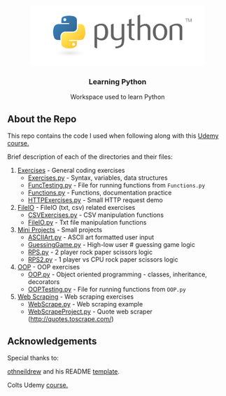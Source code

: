 <!--
*** Thanks for checking out the Best-README-Template. If you have a suggestion
*** that would make this better, please fork the repo and create a pull request
*** or simply open an issue with the tag "enhancement".
*** Thanks again! Now go create something AMAZING! :D
-->


<!-- PROJECT SHIELDS -->
<!--
*** I'm using markdown "reference style" links for readability.
*** Reference links are enclosed in brackets [ ] instead of parentheses ( ).
*** See the bottom of this document for the declaration of the reference variables
*** for contributors-url, forks-url, etc. This is an optional, concise syntax you may use.
*** https://www.markdownguide.org/basic-syntax/#reference-style-links
-->


<!-- PROJECT LOGO -->
<br />
<p align="center">
    <a href="https://www.python.org">
        <img src="README_Resources/Python_Logo.png" alt="Logo" width="400" height="137">
    </a>

<h3 align="center">Learning Python</h3>

<p align="center">
        Workspace used to learn Python 
</p>


<!-- ABOUT THE PROJECT -->
## About the Repo

This repo contains the code I used when following along with this [Udemy course.](https://www.udemy.com/course/the-modern-python3-bootcamp/)

Brief description of each of the directories and their files:

1. [Exercises](https://github.com/OrSGar/Learning-Python/tree/master/Exercises) - General coding exercises 
   * [Exercises.py](https://github.com/OrSGar/Learning-Python/blob/master/Exercises/Exercises.py) - Syntax, variables, data structures
   * [FuncTesting.py](https://github.com/OrSGar/Learning-Python/blob/master/Exercises/FuncTesting.py) - File for running functions from `Functions.py`
   * [Functions.py](https://github.com/OrSGar/Learning-Python/blob/master/Exercises/Functions.py) - Functions, documentation practice
   * [HTTPExercises.py](https://github.com/OrSGar/Learning-Python/blob/master/Exercises/HTTPExercises.py) - Small HTTP request demo 
2. [FileIO](https://github.com/OrSGar/Learning-Python/tree/master/FileIO) - FileIO (txt, csv) related exercises
   * [CSVExercises.py](https://github.com/OrSGar/Learning-Python/blob/master/FileIO/CSVExercises.py) - CSV manipulation functions 
   * [FileIO.py](https://github.com/OrSGar/Learning-Python/blob/master/FileIO/CSVExercises.py) - Txt file manipulation functions 
3. [Mini Projects](https://github.com/OrSGar/Learning-Python/tree/master/Mini%20Projects) - Small projects
   * [ASCIIArt.py](https://github.com/OrSGar/Learning-Python/blob/master/Mini%20Projects/ASCIIArt.py) - ASCII art formatted user input
   * [GuessingGame.py](https://github.com/OrSGar/Learning-Python/blob/master/Mini%20Projects/GuessingGame.py) - High-low user # guessing game logic
   * [RPS.py](https://github.com/OrSGar/Learning-Python/blob/master/Mini%20Projects/RPS.py) - 2 player rock paper scissors logic
   * [RPS2.py](https://github.com/OrSGar/Learning-Python/blob/master/Mini%20Projects/RPS2.py) - 1 player vs CPU rock paper scissors logic 
4. [OOP](https://github.com/OrSGar/Learning-Python/tree/master/OOP) - OOP exercises 
   * [OOP.py](https://github.com/OrSGar/Learning-Python/blob/master/OOP/OOP.py) - Object oriented programming - classes, inheritance, decorators 
   * [OOPTesting.py](https://github.com/OrSGar/Learning-Python/blob/master/OOP/OOPTesting.py) - File for running functions from `OOP.py`
5. [Web Scraping](https://github.com/OrSGar/Learning-Python/tree/master/Web%20Scraping) - Web scraping exercises 
   * [WebScrape.py](https://github.com/OrSGar/Learning-Python/blob/master/Web%20Scraping/WebScrape.py) - Web scraping example
   * [WebScrapeProject.py](https://github.com/OrSGar/Learning-Python/blob/master/Web%20Scraping/WebScrapeProject.py) - Quote web scraper (http://quotes.toscrape.com/)


## Acknowledgements 

Special thanks to:

[othneildrew](https://github.com/othneildrew) and his README [template](https://github.com/othneildrew/Best-README-Template).

Colts Udemy [course.](https://www.udemy.com/course/the-modern-python3-bootcamp/)

<!-- MARKDOWN LINKS & IMAGES -->
<!-- https://www.markdownguide.org/basic-syntax/#reference-style-links -->
